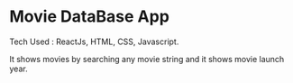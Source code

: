 # Movie DataBase App

Tech Used : ReactJs, HTML, CSS, Javascript.

It shows movies by searching any movie string and it shows movie launch year.
